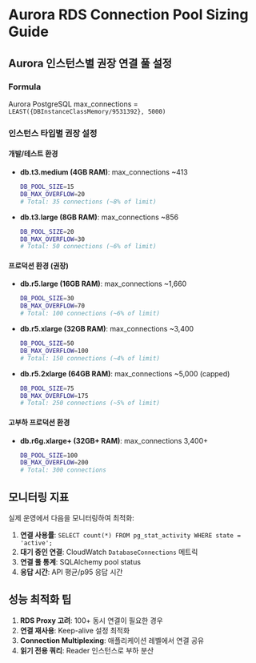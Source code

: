 # Aurora RDS Connection Pool Sizing Guide

## Aurora 인스턴스별 권장 연결 풀 설정

### Formula
Aurora PostgreSQL max_connections = `LEAST({DBInstanceClassMemory/9531392}, 5000)`

### 인스턴스 타입별 권장 설정

#### 개발/테스트 환경
- **db.t3.medium (4GB RAM)**: max_connections ~413
  ```bash
  DB_POOL_SIZE=15
  DB_MAX_OVERFLOW=20
  # Total: 35 connections (~8% of limit)
  ```

- **db.t3.large (8GB RAM)**: max_connections ~856  
  ```bash
  DB_POOL_SIZE=20
  DB_MAX_OVERFLOW=30
  # Total: 50 connections (~6% of limit)
  ```

#### 프로덕션 환경 (권장)
- **db.r5.large (16GB RAM)**: max_connections ~1,660
  ```bash
  DB_POOL_SIZE=30
  DB_MAX_OVERFLOW=70
  # Total: 100 connections (~6% of limit)
  ```

- **db.r5.xlarge (32GB RAM)**: max_connections ~3,400
  ```bash
  DB_POOL_SIZE=50
  DB_MAX_OVERFLOW=100
  # Total: 150 connections (~4% of limit)
  ```

- **db.r5.2xlarge (64GB RAM)**: max_connections ~5,000 (capped)
  ```bash
  DB_POOL_SIZE=75
  DB_MAX_OVERFLOW=175
  # Total: 250 connections (~5% of limit)
  ```

#### 고부하 프로덕션 환경
- **db.r6g.xlarge+ (32GB+ RAM)**: max_connections 3,400+
  ```bash
  DB_POOL_SIZE=100
  DB_MAX_OVERFLOW=200
  # Total: 300 connections
  ```

## 모니터링 지표

실제 운영에서 다음을 모니터링하여 최적화:

1. **연결 사용률**: `SELECT count(*) FROM pg_stat_activity WHERE state = 'active';`
2. **대기 중인 연결**: CloudWatch `DatabaseConnections` 메트릭
3. **연결 풀 통계**: SQLAlchemy pool status
4. **응답 시간**: API 평균/p95 응답 시간

## 성능 최적화 팁

1. **RDS Proxy 고려**: 100+ 동시 연결이 필요한 경우
2. **연결 재사용**: Keep-alive 설정 최적화
3. **Connection Multiplexing**: 애플리케이션 레벨에서 연결 공유
4. **읽기 전용 쿼리**: Reader 인스턴스로 부하 분산